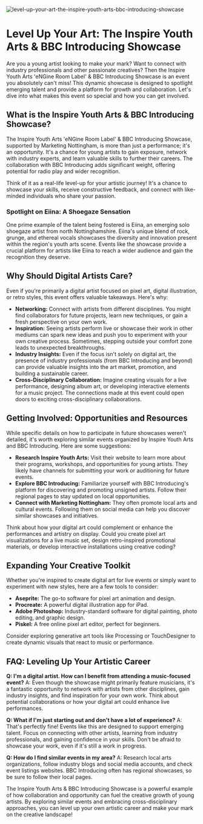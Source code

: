 ![level-up-your-art-the-inspire-youth-arts-bbc-introducing-showcase](https://images.pexels.com/photos/9771496/pexels-photo-9771496.jpeg?auto=compress&cs=tinysrgb&fit=crop&h=627&w=1200)

# Level Up Your Art: The Inspire Youth Arts & BBC Introducing Showcase

Are you a young artist looking to make your mark? Want to connect with industry professionals and other passionate creatives? Then the Inspire Youth Arts 'eNGine Room Label' & BBC Introducing Showcase is an event you absolutely can't miss! This dynamic showcase is designed to spotlight emerging talent and provide a platform for growth and collaboration. Let's dive into what makes this event so special and how you can get involved.

## What is the Inspire Youth Arts & BBC Introducing Showcase?

The Inspire Youth Arts 'eNGine Room Label' & BBC Introducing Showcase, supported by Marketing Nottingham, is more than just a performance; it's an opportunity. It's a chance for young artists to gain exposure, network with industry experts, and learn valuable skills to further their careers. The collaboration with BBC Introducing adds significant weight, offering potential for radio play and wider recognition.

Think of it as a real-life level-up for your artistic journey! It's a chance to showcase your skills, receive constructive feedback, and connect with like-minded individuals who share your passion.

### Spotlight on Eiina: A Shoegaze Sensation

One prime example of the talent being fostered is Eiina, an emerging solo shoegaze artist from north Nottinghamshire. Eiina's unique blend of rock, grunge, and ethereal vocals showcases the diversity and innovation present within the region's youth arts scene. Events like the showcase provide a crucial platform for artists like Eiina to reach a wider audience and gain the recognition they deserve.

## Why Should Digital Artists Care?

Even if you're primarily a digital artist focused on pixel art, digital illustration, or retro styles, this event offers valuable takeaways. Here's why:

*   **Networking:** Connect with artists from different disciplines. You might find collaborators for future projects, learn new techniques, or gain a fresh perspective on your own work.
*   **Inspiration:** Seeing artists perform live or showcase their work in other mediums can spark new ideas and push you to experiment with your own creative process. Sometimes, stepping outside your comfort zone leads to unexpected breakthroughs.
*   **Industry Insights:**  Even if the focus isn't solely on digital art, the presence of industry professionals (from BBC Introducing and beyond) can provide valuable insights into the art market, promotion, and building a sustainable career.
*   **Cross-Disciplinary Collaboration:** Imagine creating visuals for a live performance, designing album art, or developing interactive elements for a music project. The connections made at this event could open doors to exciting cross-disciplinary collaborations.

## Getting Involved: Opportunities and Resources

While specific details on how to participate in future showcases weren't detailed, it's worth exploring similar events organized by Inspire Youth Arts and BBC Introducing. Here are some suggestions:

*   **Research Inspire Youth Arts:** Visit their website to learn more about their programs, workshops, and opportunities for young artists. They likely have channels for submitting your work or auditioning for future events.
*   **Explore BBC Introducing:** Familiarize yourself with BBC Introducing's platform for discovering and promoting unsigned artists.  Follow their regional pages to stay updated on local opportunities.
*   **Connect with Marketing Nottingham:**  They often promote local arts and cultural events.  Following them on social media can help you discover similar showcases and initiatives.

Think about how your digital art could complement or enhance the performances and artistry on display. Could you create pixel art visualizations for a live music set, design retro-inspired promotional materials, or develop interactive installations using creative coding?

## Expanding Your Creative Toolkit

Whether you're inspired to create digital art for live events or simply want to experiment with new styles, here are a few tools to consider:

*   **Aseprite:** The go-to software for pixel art animation and design.
*   **Procreate:** A powerful digital illustration app for iPad.
*   **Adobe Photoshop:** Industry-standard software for digital painting, photo editing, and graphic design.
*   **Piskel:** A free online pixel art editor, perfect for beginners.

Consider exploring generative art tools like Processing or TouchDesigner to create dynamic visuals that react to music or performance.

## FAQ: Leveling Up Your Artistic Career

**Q: I'm a digital artist. How can I benefit from attending a music-focused event?**
A: Even though the showcase might primarily feature musicians, it's a fantastic opportunity to network with artists from other disciplines, gain industry insights, and find inspiration for your own work. Think about potential collaborations or how your digital art could enhance live performances.

**Q: What if I'm just starting out and don't have a lot of experience?**
A: That's perfectly fine! Events like this are designed to support emerging talent.  Focus on connecting with other artists, learning from industry professionals, and gaining confidence in your skills. Don't be afraid to showcase your work, even if it's still a work in progress.

**Q: How do I find similar events in my area?**
A: Research local arts organizations, follow industry blogs and social media accounts, and check event listings websites. BBC Introducing often has regional showcases, so be sure to follow their local pages.

The Inspire Youth Arts & BBC Introducing Showcase is a powerful example of how collaboration and opportunity can fuel the creative growth of young artists. By exploring similar events and embracing cross-disciplinary approaches, you can level up your own artistic career and make your mark on the creative landscape!
